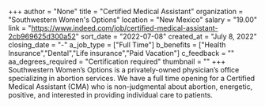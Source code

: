 +++
author = "None"
title = "Certified Medical Assistant"
organization = "Southwestern Women's Options"
location = "New Mexico"
salary = "19.00"
link = "https://www.indeed.com/job/certified-medical-assistant-2cb969625d300a52"
sort_date = "2022-07-08"
created_at = "July 8, 2022"
closing_date = "-"
a_job_type = ["Full Time"]
b_benefits = ["Health Insurance","Dental","Life insurance","Paid Vacation"]
c_feedback = ""
aa_degrees_required = "Certification required"
thumbnail = ""
+++
Southwestern Women’s Options is a privately-owned physician’s office specializing in abortion services. We have a full time opening for a Certified Medical Assistant (CMA) who is non-judgmental about abortion, energetic, positive, and interested in providing individual care to patients. 